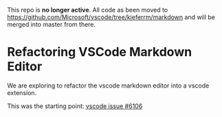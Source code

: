 This repo is **no longer active**. All code as been moved to https://github.com/Microsoft/vscode/tree/kieferrm/markdown and will be merged into master from there.


# Refactoring VSCode Markdown Editor

We are exploring to refactor the vscode markdown editor into a vscode extension.

This was the starting point: [vscode issue #6106](https://github.com/Microsoft/vscode/issues/6106#issuecomment-217084237)

